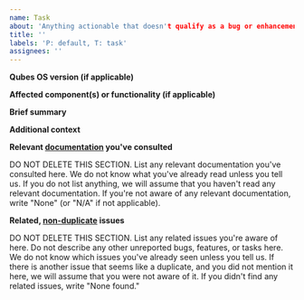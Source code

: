 ```yaml
---
name: Task
about: 'Anything actionable that doesn't qualify as a bug or enhancement.'
title: ''
labels: 'P: default, T: task'
assignees: ''
---
```


<!--(Please use this issue template. Do not delete it.)-->
<!--(Before filing this report, please read: https://www.qubes-os.org/doc/issue-tracking/)-->

**Qubes OS version (if applicable)**
<!--(If applicable, the version of Qubes OS that this task concerns (e.g., `R4.0`), available via the command `cat /etc/qubes-release` in a dom0 terminal.)-->



**Affected component(s) or functionality (if applicable)**
<!--(If applicable, the component or functionality of Qubes OS that this task concerns.)-->



**Brief summary**
<!--(A clear and concise summary of the task that should be done.)-->



**Additional context**
<!--(Add any other context about the problem here.)-->



**Relevant [documentation](https://www.qubes-os.org/doc/) you've consulted**
<!--(Please read the text below and replace it with you own answer to this prompt.)-->

DO NOT DELETE THIS SECTION.
List any relevant documentation you've consulted here.
We do not know what you've already read unless you tell us.
If you do not list anything, we will assume that you haven't read any relevant documentation.
If you're not aware of any relevant documentation, write "None" (or "N/A" if not applicable).

**Related, [non-duplicate](https://www.qubes-os.org/doc/reporting-bugs/#new-issues-should-not-be-duplicates-of-existing-issues) issues**
<!--(Please read the text below and replace it with you own answer to this prompt.)-->

DO NOT DELETE THIS SECTION.
List any related issues you're aware of here.
Do not describe any other unreported bugs, features, or tasks here. 
We do not know which issues you've already seen unless you tell us.
If there is another issue that seems like a duplicate, and you did not mention it here, we will assume that you were not aware of it.
If you didn't find any related issues, write "None found."

